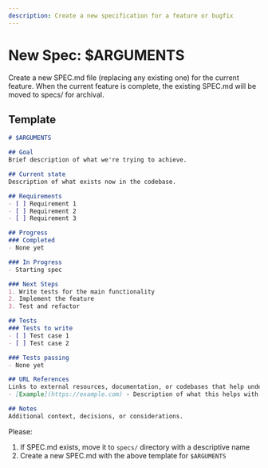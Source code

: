 ```yaml
---
description: Create a new specification for a feature or bugfix
---
```


# New Spec: $ARGUMENTS

Create a new SPEC.md file (replacing any existing one) for the current feature. When the current feature is complete, the existing SPEC.md will be moved to specs/ for archival.

## Template

```markdown
# $ARGUMENTS

## Goal
Brief description of what we're trying to achieve.

## Current state
Description of what exists now in the codebase.

## Requirements
- [ ] Requirement 1
- [ ] Requirement 2
- [ ] Requirement 3

## Progress
### Completed
- None yet

### In Progress
- Starting spec

### Next Steps
1. Write tests for the main functionality
2. Implement the feature
3. Test and refactor

## Tests
### Tests to write
- [ ] Test case 1
- [ ] Test case 2

### Tests passing
- None yet

## URL References
Links to external resources, documentation, or codebases that help understand the requirements:
- [Example](https://example.com) - Description of what this helps with

## Notes
Additional context, decisions, or considerations.
```

Please:
1. If SPEC.md exists, move it to `specs/` directory with a descriptive name
2. Create a new SPEC.md with the above template for `$ARGUMENTS`